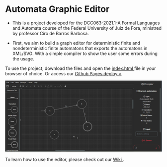 # Automata Graphic Editor
- This is a project developed for the DCC063-2021.1-A Formal Languages ​​and Automata course of the Federal University of Juiz de Fora, ministred by professor Ciro de Barros Barbosa.

- First, we aim to build a graph editor for deterministic finite and nondeterministic finite automatons that exports the automatons in XML/SVG. With a simple compiler to show the user some errors during the usage.

To use the project, download the files and open the <a href="https://github.com/Piazzi/automata-graphic-editor/blob/main/index.html"> index.html </a> file in your browser of choice. Or access our <a href="https://piazzi.github.io/automata-graphic-editor/"> Github Pages deploy > </a>

<img src="images/editor.PNG">

To learn how to use the editor, please check out our <a href="https://github.com/Piazzi/automata-graphic-editor.wiki.git"> Wiki </a> .

